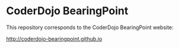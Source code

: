 # CoderDojo BearingPoint

This repository corresponds to the CoderDojo BearingPoint website:

http://coderdojo-bearingpoint.github.io
